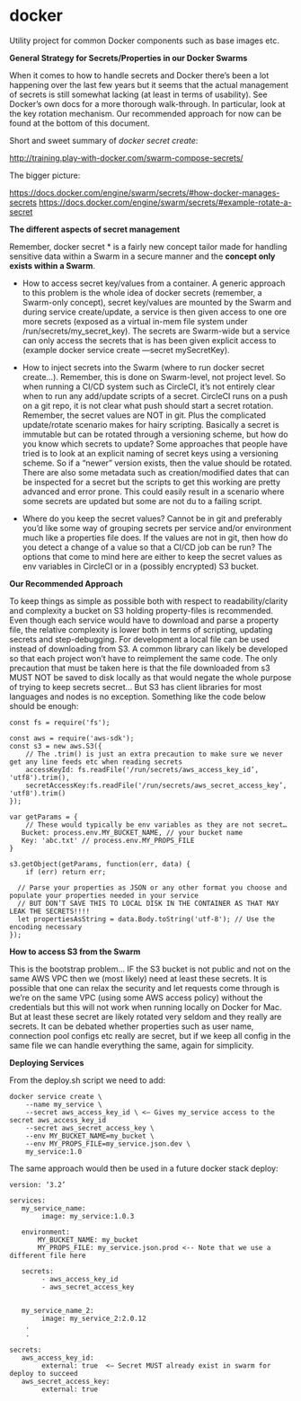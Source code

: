# docker
Utility project for common Docker components such as base images etc.

__General Strategy for Secrets/Properties in our Docker Swarms__

When it comes to how to handle secrets and Docker there’s been a lot happening over the last few years but it seems that the actual management of secrets is still somewhat lacking (at least in terms of usability). See Docker’s own docs for a more thorough walk-through. In particular, look at the key rotation mechanism.
Our recommended approach for now can be found at the bottom of this document.

Short and sweet summary of _docker secret create_:

http://training.play-with-docker.com/swarm-compose-secrets/

The bigger picture:

https://docs.docker.com/engine/swarm/secrets/#how-docker-manages-secrets
https://docs.docker.com/engine/swarm/secrets/#example-rotate-a-secret

__The different aspects of secret management__

Remember, docker secret * is a fairly new concept tailor made for handling sensitive data within a Swarm in a secure manner and the __concept only exists within a Swarm__. 

- How to access secret key/values from a container. A generic approach to this problem is the whole idea of docker secrets (remember, a Swarm-only concept), secret key/values are mounted by the Swarm and during service create/update, a service is then given access to one ore more secrets (exposed as a virtual in-mem file system under /run/secrets/my_secret_key). The secrets are Swarm-wide but a service can only access the secrets that is has been given explicit access to (example docker service create —secret mySecretKey). 

- How to inject secrets into the Swarm (where to run docker secret create…). Remember, this is done on Swarm-level, not project level. So when running a CI/CD system such as CircleCI, it’s not entirely clear when to run any add/update scripts of a secret. CircleCI runs on a push on a git repo, it is not clear what push should start a secret rotation. Remember, the secret values are NOT in git. Plus the complicated update/rotate scenario makes for hairy scripting. Basically a secret is immutable but can be rotated through a versioning scheme, but how do you know which secrets to update? Some approaches that people have tried is to look at an explicit naming of secret keys using a versioning scheme. So if a “newer” version exists, then the value should be rotated. There are also some metadata such as creation/modified dates that can be inspected for a secret but the scripts to get this working are pretty advanced and error prone. This could easily result in a scenario where some secrets are updated but some are not du to a failing script.

- Where do you keep the secret values? Cannot be in git and preferably you’d like some way of grouping secrets per service and/or environment much like a properties file does. If the values are not in git, then how do you detect a change of a value so that a CI/CD job can be run? The options that come to mind here are either to keep the secret values as env variables in CircleCI or in a (possibly encrypted) S3 bucket.

__Our Recommended Approach__

To keep things as simple as possible both with respect to readability/clarity and complexity a bucket on S3 holding property-files is recommended. Even though each service would have to download and parse a property file, the relative complexity is lower both in terms of scripting, updating secrets and step-debugging.
For development a local file can be used instead of downloading from S3. A common library can likely be developed so that each project won’t have to reimplement the same code. The only precaution that must be taken here is that the file downloaded from s3 MUST NOT be saved to disk locally as that would negate the whole purpose of trying to keep secrets secret… But S3 has client libraries for most languages and nodes is no exception. Something like the  code below should be enough:

~~~~
const fs = require('fs');

const aws = require('aws-sdk');
const s3 = new aws.S3({
	// The .trim() is just an extra precaution to make sure we never get any line feeds etc when reading secrets
	accessKeyId: fs.readFile('/run/secrets/aws_access_key_id’, 'utf8').trim(), 
	secretAccessKey:fs.readFile('/run/secrets/aws_secret_access_key’, 'utf8').trim()
});

var getParams = {
	// These would typically be env variables as they are not secret… 
   Bucket: process.env.MY_BUCKET_NAME, // your bucket name
   Key: 'abc.txt' // process.env.MY_PROPS_FILE
}

s3.getObject(getParams, function(err, data) {
    if (err) return err;

  // Parse your properties as JSON or any other format you choose and populate your properties needed in your service
  // BUT DON’T SAVE THIS TO LOCAL DISK IN THE CONTAINER AS THAT MAY LEAK THE SECRETS!!!!
  let propertiesAsString = data.Body.toString('utf-8'); // Use the encoding necessary
});
~~~~


__How to access S3 from the Swarm__

This is the bootstrap problem… IF the S3 bucket is not public and not on the same AWS VPC then we (most likely) need at least these secrets.
It is possible that one can relax the security and let requests come through is we’re on the same VPC (using some AWS access policy) without  the credentials but this will not work when running locally on Docker for Mac. But at least these secret are likely rotated very seldom and they really are secrets.
It can be debated whether properties such as user name, connection pool configs etc really are secret, but if we keep all config in the same file we can handle everything the same, again for simplicity.


__Deploying Services__

From the deploy.sh script we need to add:

~~~~
docker service create \
	--name my_service \
	--secret aws_access_key_id \ <— Gives my_service access to the secret aws_access_key_id
	--secret aws_secret_access_key \
	--env MY_BUCKET_NAME=my_bucket \
	--env MY_PROPS_FILE=my_service.json.dev \
	my_service:1.0
~~~~

The same approach would then be used in a future docker stack deploy:

~~~~
version: ‘3.2’

services:
   my_service_name:
        image: my_service:1.0.3

   environment:
       MY_BUCKET_NAME: my_bucket
       MY_PROPS_FILE: my_service.json.prod <-- Note that we use a different file here
       
   secrets:
        - aws_access_key_id
        - aws_secret_access_key


   my_service_name_2:
        image: my_service_2:2.0.12
	.
	.

secrets:
   aws_access_key_id:
        external: true	<— Secret MUST already exist in swarm for deploy to succeed
   aws_secret_access_key:
        external: true
~~~~


